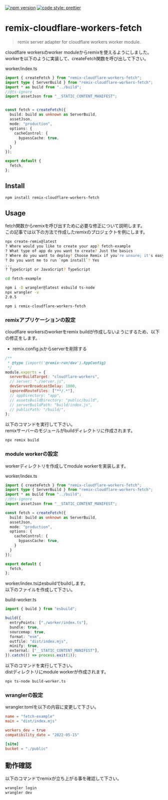 [![npm version](https://badge.fury.io/js/angular2-expandable-list.svg)](https://badge.fury.io/js/angular2-expandable-list)
[![code style: prettier](https://img.shields.io/badge/code_style-prettier-ff69b4.svg?style=flat-square)](https://github.com/prettier/prettier)

# remix-cloudflare-workers-fetch

> remix server adapter for cloudflare workers worker module.

cloudflare workersのworker moduleからremixを使えるようにしました。  
workerを以下のように実装して、createFetch関数を呼び出して下さい。  

worker/index.ts  
```ts
import { createFetch } from "remix-cloudflare-workers-fetch";
import type { ServerBuild } from "remix-cloudflare-workers-fetch";
import * as build from "../build";
//@ts-ignore
import assetJson from "__STATIC_CONTENT_MANIFEST";


const fetch = createFetch({
  build: build as unknown as ServerBuild,
  assetJson,
  mode: "production",
  options: {
    cacheControl: {
      bypassCache: true,
    }
  }
});

export default {
  fetch,
};
```


## Install

```sh
npm install remix-cloudflare-workers-fetch
```

## Usage

fetch関数からremixを呼び出すために必要な修正について説明します。  
この記事では以下の方法で作成したremixのプロジェクトを例にします。

```sh
npx create-remix@latest
? Where would you like to create your app? fetch-example
? What type of app do you want to create? Just the basics
? Where do you want to deploy? Choose Remix if you're unsure; it's easy to change deployment targets. Cloudflare Workers
? Do you want me to run `npm install`? Yes
...
? TypeScript or JavaScript? TypeScript

cd fetch-example

npm i -D wrangler@latest esbuild ts-node
npx wrangler -v
2.0.5

npm i remix-cloudflare-workers-fetch
```

### remixアプリケーションの設定

cloudflare workersのworkerをremix buildが作成しないようにするため、以下の修正をします。  

- remix.config.jsからserverを削除する

```js
/**
 * @type {import('@remix-run/dev').AppConfig}
 */
module.exports = {
  serverBuildTarget: "cloudflare-workers",
  // server: "./server.js", 
  devServerBroadcastDelay: 1000,
  ignoredRouteFiles: ["**/.*"],
  // appDirectory: "app",
  // assetsBuildDirectory: "public/build",
  // serverBuildPath: "build/index.js",
  // publicPath: "/build/",
};
```

以下のコマンドを実行して下さい。  
remixサーバーのモジュールがbuildディレクトリに作成されます。

```sh
npx remix build
```


### module workerの設定

workerディレクトリを作成してmodule workerを実装します。

worker/index.ts
```ts
import { createFetch } from "remix-cloudflare-workers-fetch";
import type { ServerBuild } from "remix-cloudflare-workers-fetch";
import * as build from "../build";
//@ts-ignore
import assetJson from "__STATIC_CONTENT_MANIFEST";

const fetch = createFetch({
  build: build as unknown as ServerBuild,
  assetJson,
  mode: "production",
  options: {
    cacheControl: {
      bypassCache: true,
    }
  }
});

export default {
  fetch,
};
```

worker/index.tsはesbuildでbuildします。  
以下のファイルを作成して下さい。

build-worker.ts
```ts
import { build } from "esbuild";

build({
  entryPoints: ["./worker/index.ts"],
  bundle: true,
  sourcemap: true,
  format: "esm",
  outfile: "dist/index.mjs",
  minify: true,
  external: ["__STATIC_CONTENT_MANIFEST"],
}).catch(() => process.exit(1));
```

以下のコマンドを実行して下さい。  
distディレクトリにmodule workerが作成されます。
```sh
npx ts-node build-worker.ts
```

### wranglerの設定

wrangler.tomlを以下の内容に変更して下さい。

```toml
name = "fetch-example"
main = "dist/index.mjs"

workers_dev = true
compatibility_date = "2022-05-15"

[site]
bucket = "./public"
```

## 動作確認

以下のコマンドでremixが立ち上がる事を確認して下さい。

```sh
wrangler login
wrangler dev
```